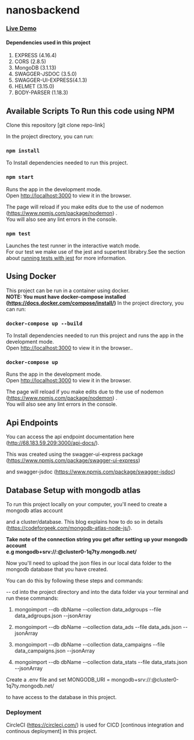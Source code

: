 # nanosbackend

### [Live Demo](http://68.183.59.209:3000/ "nanosbackend")

#### Dependencies used in this project
1. EXPRESS (4.16.4)
2. CORS (2.8.5)
3. MongoDB (3.1.13)
4. SWAGGER-JSDOC (3.5.0)
5. SWAGGER-UI-EXPRESS(4.1.3) 
6. HELMET (3.15.0) 
7. BODY-PARSER (1.18.3) 



## Available Scripts To Run this code using NPM

Clone this repository [git clone repo-link]

In the project directory, you can run:

### `npm install`

To Install dependencies needed to run this project.<br />

### `npm start`

Runs the app in the development mode.<br />
Open [http://localhost:3000](http://localhost:3000) to view it in the browser.

The page will reload if you make edits due to the use of nodemon (https://www.npmjs.com/package/nodemon) .<br />
You will also see any lint errors in the console.

### `npm test`

Launches the test runner in the interactive watch mode.<br />
For our test we make use of the jest and supertest librabry.See the section about [running tests with jest](https://jestjs.io/docs/en/getting-started) for more information.



## Using Docker
This project can be run in a container using docker.<br />
**NOTE: You must have docker-compose installed (https://docs.docker.com/compose/install/)**
In the project directory, you can run:

### `docker-compose up --build`

To Install dependencies needed to run this project and runs the app in the development mode.<br />
Open [http://localhost:3000](http://localhost:3000) to view it in the browser..<br />

### `docker-compose up`

Runs the app in the development mode.<br />
Open [http://localhost:3000](http://localhost:3000) to view it in the browser.

The page will reload if you make edits due to the use of nodemon (https://www.npmjs.com/package/nodemon) .<br />
You will also see any lint errors in the console.



## Api Endpoints

You can access the api endpoint documentation here (http://68.183.59.209:3000/api-docs/). <br />

This was created using the swagger-ui-express package (https://www.npmjs.com/package/swagger-ui-express) <br />

and swagger-jsdoc (https://www.npmjs.com/package/swagger-jsdoc)



## Database Setup with mongodb atlas

To run this project locally on your computer, you'll need to create a mongodb atlas account <br />

and a cluster/database. This blog explains how to do so in details (https://codeforgeek.com/mongodb-atlas-node-js/).


**Take note of the connection string you get after setting up your mongodb account<br />
 e.g mongodb+srv://<USERNAME>:<PASSWORD>@cluster0-1q7ty.mongodb.net/<DBNAME>**


Now you'll need to upload the json files in our local data folder to the mongodb database that you have created. <br />

You can do this by following these steps and commands:

-- cd into the project directory and into the data folder via your terminal and run these commands:

1. mongoimport --db dbName --collection data_adgroups --file data_adgroups.json --jsonArray

2. mongoimport --db dbName --collection data_ads --file data_ads.json --jsonArray

3. mongoimport --db dbName --collection data_campaigns --file data_campaigns.json --jsonArray

4. mongoimport --db dbName --collection data_stats --file data_stats.json --jsonArray


Create a .env file and set MONGODB_URI = mongodb+srv://<USERNAME>:<PASSWORD>@cluster0-1q7ty.mongodb.net/<DBNAME>

to have access to the database in this project.




### Deployment

CircleCI (https://circleci.com/)  is used for CICD [continous integration and continous deployment] in this project.